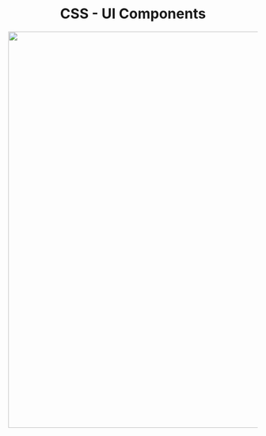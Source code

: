 <h1 align="center">
   CSS - UI Components
</h1>

<p align="center">
  <img src="https://github.com/ozkannbuyuk/css-exercises/assets/111967202/527d4389-7c3f-46f9-b32a-b80edaa70e8f" width="800" />
</p>
